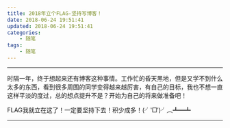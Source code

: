 ```yaml
---
title: 2018年立个FLAG-坚持写博客！
date: 2018-06-24 19:51:41
updated: 2018-06-24 19:51:41
categories:
    - 随笔
tags:
    - 随笔
---
```

---

时隔一年，终于想起来还有博客这种事情。工作忙的昏天黑地，但是又学不到什么太多的东西，看到很多周围的同学变得越来越厉害，有自己的目标，我也不想一直这样平淡的度过，总的想点提升不是？开始为自己的将来做准备吧！

FLAG我就立在这了！一定要坚持下去！积少成多！(╯‵□′)╯︵┻━┻

<!-- more -->

---
